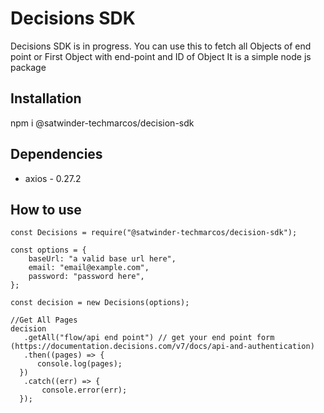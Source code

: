 # Decisions SDK  
Decisions SDK is in progress. You can use this to fetch all Objects of end point or First Object with end-point and ID of Object
It is a simple node js package

## Installation
npm i @satwinder-techmarcos/decision-sdk

## Dependencies
 - axios - 0.27.2

## How to use



    const Decisions = require("@satwinder-techmarcos/decision-sdk");
    
    const options = {
        baseUrl: "a valid base url here",
        email: "email@example.com",
        password: "password here",
    };
    
    const decision = new Decisions(options);
    
    //Get All Pages
    decision
       .getAll("flow/api end point") // get your end point form (https://documentation.decisions.com/v7/docs/api-and-authentication)
       .then((pages) => {
          console.log(pages);
      })
       .catch((err) => {
           console.error(err);
      });